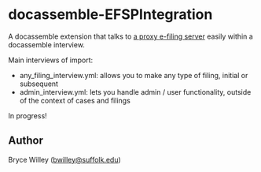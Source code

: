# docassemble-EFSPIntegration

A docassemble extension that talks to [a proxy e-filing server](https://github.com/SuffolkLITLab/EfileProxyServer/) easily within a docassemble interview.

Main interviews of import:

* any_filing_interview.yml: allows you to make any type of filing, initial or subsequent
* admin_interview.yml: lets you handle admin / user functionality, outside of the context of cases and filings

In progress!

## Author

Bryce Willey (bwilley@suffolk.edu)
